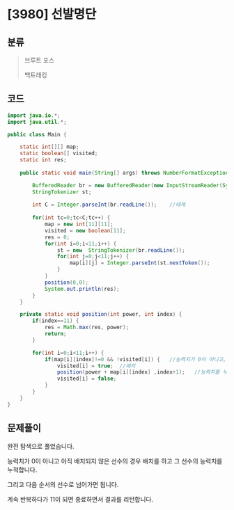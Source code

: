 # [3980] 선발명단

## 분류
>브루트 포스
>
>백트래킹

## 코드
```java
import java.io.*;
import java.util.*;

public class Main {

	static int[][] map;
	static boolean[] visited;
	static int res;
	
	public static void main(String[] args) throws NumberFormatException, IOException {

		BufferedReader br = new BufferedReader(new InputStreamReader(System.in));
		StringTokenizer st;
		
		int C = Integer.parseInt(br.readLine());	//테케
		
		for(int tc=0;tc<C;tc++) {
			map = new int[11][11];
			visited = new boolean[11];
			res = 0;
			for(int i=0;i<11;i++) {
				st = new  StringTokenizer(br.readLine());
				for(int j=0;j<11;j++) {
					map[i][j] = Integer.parseInt(st.nextToken());
				}
			}
			position(0,0);
			System.out.println(res);
		}
	}

	private static void position(int power, int index) {
		if(index==11) {
			res = Math.max(res, power);
			return;
		}

		for(int i=0;i<11;i++) {
			if(map[i][index]!=0 && !visited[i]) {	//능력치가 0이 아니고, 아직 배치되지 않은 경우
				visited[i] = true;	//배치
				position(power + map[i][index] ,index+1);	//능력치를 누적
				visited[i] = false;
			}
		}
	}
}

```

## 문제풀이

완전 탐색으로 풀었습니다.

능력치가 0이 아니고 아직 배치되지 않은 선수의 경우 배치를 하고 그 선수의 능력치를 누적합니다.

그리고 다음 순서의 선수로 넘어가면 됩니다.

계속 반복하다가 11이 되면 종료하면서 결과를 리턴합니다.